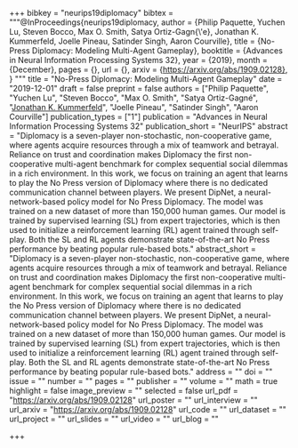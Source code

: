 +++
bibkey = "neurips19diplomacy"
bibtex = """@InProceedings{neurips19diplomacy,
  author    = {Philip Paquette, Yuchen Lu, Steven Bocco, Max O. Smith, Satya Ortiz-Gagn{\\'e}, Jonathan K. Kummerfeld, Joelle Pineau, Satinder Singh, Aaron Courville},
  title     = {No-Press Diplomacy: Modeling Multi-Agent Gameplay},
  booktitle = {Advances in Neural Information Processing Systems 32},
  year      = {2019},
  month     = {December},
  pages     = {},
  url       = {},
  arxiv     = {https://arxiv.org/abs/1909.02128},
}
"""
title = "No-Press Diplomacy: Modeling Multi-Agent Gameplay"
date = "2019-12-01"
draft = false
preprint = false
authors = ["Philip Paquette", "Yuchen Lu", "Steven Bocco", "Max O. Smith", "Satya Ortiz-Gagn&eacute;", "<span style='text-decoration:underline;'>Jonathan K. Kummerfeld</span>", "Joelle Pineau", "Satinder Singh", "Aaron Courville"]
publication_types = ["1"]
publication = "Advances in Neural Information Processing Systems 32"
publication_short = "NeurIPS"
abstract = "Diplomacy is a seven-player non-stochastic, non-cooperative game, where agents acquire resources through a mix of teamwork and betrayal. Reliance on trust and coordination makes Diplomacy the first non-cooperative multi-agent benchmark for complex sequential social dilemmas in a rich environment. In this work, we focus on training an agent that learns to play the No Press version of Diplomacy where there is no dedicated communication channel between players. We present DipNet, a neural-network-based policy model for No Press Diplomacy. The model was trained on a new dataset of more than 150,000 human games. Our model is trained by supervised learning (SL) from expert trajectories, which is then used to initialize a reinforcement learning (RL) agent trained through self-play. Both the SL and RL agents demonstrate state-of-the-art No Press performance by beating popular rule-based bots."
abstract_short = "Diplomacy is a seven-player non-stochastic, non-cooperative game, where agents acquire resources through a mix of teamwork and betrayal. Reliance on trust and coordination makes Diplomacy the first non-cooperative multi-agent benchmark for complex sequential social dilemmas in a rich environment. In this work, we focus on training an agent that learns to play the No Press version of Diplomacy where there is no dedicated communication channel between players. We present DipNet, a neural-network-based policy model for No Press Diplomacy. The model was trained on a new dataset of more than 150,000 human games. Our model is trained by supervised learning (SL) from expert trajectories, which is then used to initialize a reinforcement learning (RL) agent trained through self-play. Both the SL and RL agents demonstrate state-of-the-art No Press performance by beating popular rule-based bots."
address = ""
doi = ""
issue = ""
number = ""
pages = ""
publisher = ""
volume = ""
math = true
highlight = false
image_preview = ""
selected = false
url_pdf = "https://arxiv.org/abs/1909.02128"
url_poster = ""
url_interview = ""
url_arxiv = "https://arxiv.org/abs/1909.02128"
url_code = ""
url_dataset = ""
url_project = ""
url_slides = ""
url_video = ""
url_blog = ""



+++
